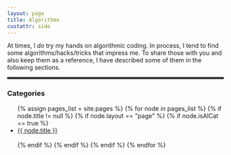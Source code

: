 ```yaml
---
layout: page
title: Algorithms
custattr: side
---
```


At times, I *do* try my hands on algorithmic coding. In process, I tend to find some algorithms/hacks/tricks that impress me. To share those with you and also keep them as a reference, I have described some of them in the following sections.

<hr style="height:5px;border:none;color:#333;background-color:#333;">

<div class="posts">
  <h3>Categories</h3>
  <ul>
	{% assign pages_list = site.pages %}
	{% for node in pages_list %} 
    {% if node.title != null %}
      {% if node.layout == "page" %}
        {% if node.isAlCat == true %}
    		  <li><a href="{{ node.url }}">{{ node.title }}</a></li>
          <br>
        {% endif %}
      {% endif %}
    {% endif %}
	{% endfor %}
  </ul>
</div>
<!--div class="posts">
  {% for post in site.posts %} 
    {% if post.categories contains 'algorithms' %}
    <div class="post">
    <hr style="height:5px;border:none;color:#333;background-color:#333;">
      <h2 class="post-title">
        <a href="{{ post.url }}">
          {{ post.title }}
        </a>
      </h2>

      <span class="post-date">{{ post.date | date_to_string }}</span>

      {{ post.content | strip_html | truncatewords: 50 }}
      <br>
        <a href="{{ post.url }}">
          Read More &rarr;
        </a>
    </div>
    {% endif %}
  {% endfor %}
  <hr style="height:5px;border:none;color:#333;background-color:#333;">
</div-->